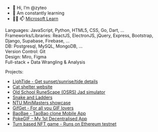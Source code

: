 - 👋 Hi, I’m @zyteo
- 👀 Am constantly learning
- 🌱💞 📫 [Microsoft Learn](https://docs.microsoft.com/en-us/users/zy-t/)

Languages: JavaScript, Python, HTML5, CSS, Go, Dart, ...  
Frameworks/Libraries: ReactJS, ElectronJS, jQuery, Express, Bootstrap, Django, Supabase, Firebase, ...  
DB: Postgresql, MySQL, MongoDB, ...  
Version Control: Git  
Design: Miro, Figma  
Full-stack + Data Wrangling & Analysis

Projects:
- [LighTide - Get sunset/sunrise/tide details](https://lightide.vercel.app/)
- [Cat shelter website](https://the-shelter-people.vercel.app/)
- [Old School RuneScape (OSRS) Jad simulator](https://osrsjad.netlify.app/)
- [Snake and Ladders](https://snake-and-ladders.vercel.app/)
- [NTU MiniMasters showcase](https://github.com/zyteo/fleximasters#fleximasters)
- [GifGet - For all you GIF lovers](https://gifget.vercel.app)
- [BaoBae - TaoBao clone Mobile App](https://github.com/zyteo/BaoBae#accessing-the-application)
- [PokeGIF - My 1st Decentralised App](https://pokegif.vercel.app/)
- [Turn based NFT game - Runs on Ethereum testnet](https://lazytokens.vercel.app/)



<!-- - [Login - MERN + localisation](https://login-mern-jwt.herokuapp.com/) / [Login - Java Springboot, React, Mongo + localisation](https://login-springboot.vercel.app) -->
<!-- - [Questionaire](https://questionaire-mern.herokuapp.com/) -->
<!---
zyteo/zyteo is a ✨ special ✨ repository because its `README.md` (this file) appears on your GitHub profile.
You can click the Preview link to take a look at your changes.
--->
